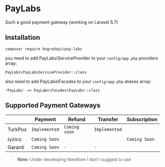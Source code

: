 
# PayLabs  
  
Such a good payment gateway (working on Laravel 5.7)  
  
## Installation  
  
`composer require bugradayi/pay-labs`  
  
   you need to add PayLabs\ServiceProvider to your `config/app.php` providers array:  
  
    PayLabs\PayLabsServiceProvider::class 

also need to add PayLabs\Facades to your `config/app.php` aliases array:

    'PayLabs' => PayLabs\Facades\PayLabs::class

  
## Supported Payment Gateways  
  
|        |Payment|Refund|Transfer|Subscription
|--------|-------|-----|----|----|
|TurkPos |`Implemented`|`Coming soon`|`Implemented`  
|Iyzico  |`Coming Soon`| | | `Coming Soon`  
|Garanti  |`Coming Soon`| `-`| `-` 
  
> **Note:** Under developing therefore I don't suggest to use
